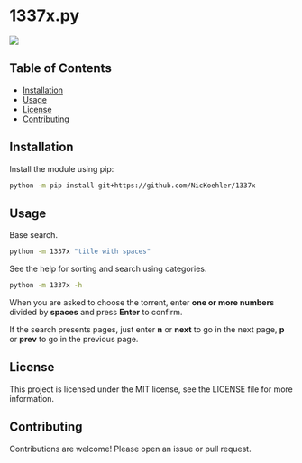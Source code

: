 # 1337x.py

![](https://i.imgur.com/pVR01Tm.gif)


## Table of Contents

- [Installation](#installation)
- [Usage](#usage)
- [License](#license)
- [Contributing](#contributing)


## Installation

Install the module using pip:

```sh
python -m pip install git+https://github.com/NicKoehler/1337x
```


## Usage

Base search.

```sh
python -m 1337x "title with spaces"
```

See the help for sorting and search using categories.

```sh
python -m 1337x -h
```

When you are asked to choose the torrent, enter __one or more numbers__ divided by __spaces__ and press __Enter__ to confirm.

If the search presents pages, just enter __n__ or __next__ to go in the next page, __p__ or __prev__ to go in the previous page.

## License

This project is licensed under the MIT license, see the LICENSE file for more information.

## Contributing

Contributions are welcome! Please open an issue or pull request.
